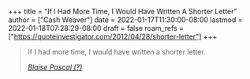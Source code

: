 +++
title = "If I Had More Time, I Would Have Written A Shorter Letter"
author = ["Cash Weaver"]
date = 2022-01-17T11:30:00-08:00
lastmod = 2022-01-18T07:28:29-08:00
draft = false
roam_refs = ["https://quoteinvestigator.com/2012/04/28/shorter-letter"]
+++

> If I had more time, I would have written a shorter letter.
>
> _[Blaise Pascal (?)](https://quoteinvestigator.com/2012/04/28/shorter-letter)_
